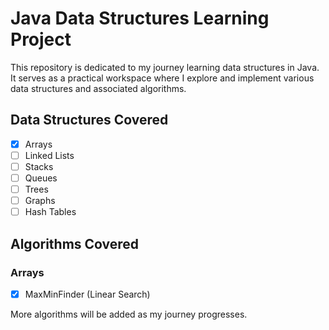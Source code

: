 # Java Data Structures Learning Project

This repository is dedicated to my journey learning data structures in Java. It serves as a practical workspace where I explore and implement various data structures and associated algorithms.

## Data Structures Covered

- [X] Arrays
- [ ] Linked Lists
- [ ] Stacks
- [ ] Queues
- [ ] Trees
- [ ] Graphs
- [ ] Hash Tables

## Algorithms Covered

### Arrays
- [X] MaxMinFinder (Linear Search)

More algorithms will be added as my journey progresses.
